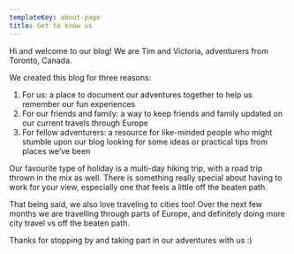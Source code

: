 ```yaml
---
templateKey: about-page
title: Get to know us
---
```

Hi and welcome to our blog! We are Tim and Victoria, adventurers from Toronto, Canada. 

We created this blog for three reasons:

1. For us: a place to document our adventures together to help us remember our fun experiences
2. For our friends and family: a way to keep friends and family updated on our current travels through Europe
3. For fellow adventurers: a resource for like-minded people who might stumble upon our blog looking for some ideas or practical tips from places we’ve been

Our favourite type of holiday is a multi-day hiking trip, with a road trip thrown in the mix as well. There is something really special about having to work for your view, especially one that feels a little off the beaten path. 

That being said, we also love traveling to cities too! Over the next few months we are travelling through parts of Europe, and definitely doing more city travel vs off the beaten path.

Thanks for stopping by and taking part in our adventures with us :)
